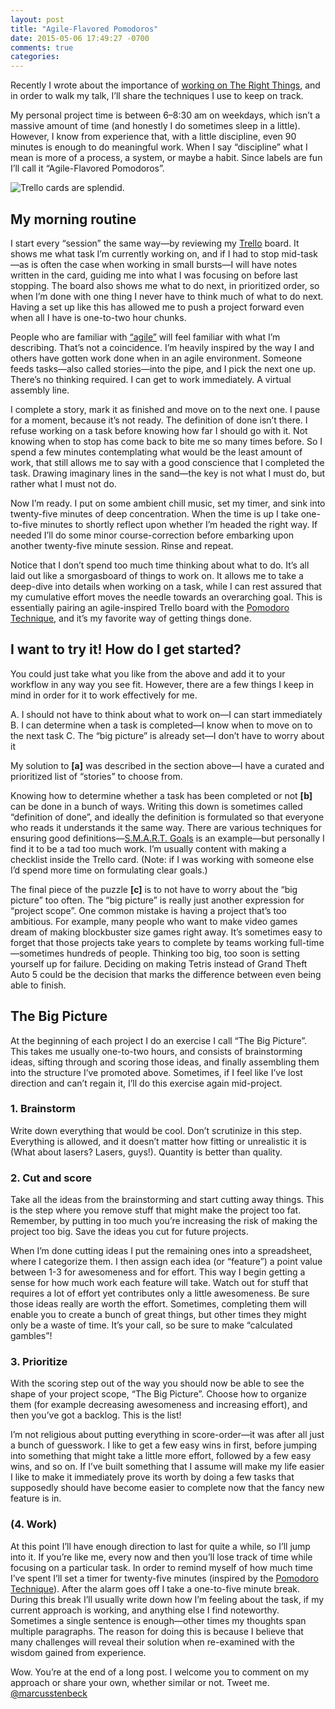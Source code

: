 ```yaml
---
layout: post
title: "Agile-Flavored Pomodoros"
date: 2015-05-06 17:49:27 -0700
comments: true
categories: 
---
```


Recently I wrote about the importance of [working on The Right Things](http://stenbeck.io/b/working-on-the-right-things/), and in order to walk my talk, I’ll share the techniques I use to keep on track.

<!-- more -->

My personal project time is between 6–8:30 am on weekdays, which isn’t a massive amount of time (and honestly I do sometimes sleep in a little). However, I know from experience that, with a little discipline, even 90 minutes is enough to do meaningful work. When I say “discipline” what I mean is more of a process, a system, or maybe a habit. Since labels are fun I’ll call it “Agile-Flavored Pomodoros”.

![Trello cards are splendid.](/images/posts/agile-pomodoros/trello-card.jpg "Trello cards are splendid.")


## My morning routine

I start every “session” the same way—by reviewing my [Trello](https://trello.com/) board. It shows me what task I’m currently working on, and if I had to stop mid-task—as is often the case when working in small bursts—I will have notes written in the card, guiding me into what I was focusing on before last stopping. The board also shows me what to do next, in prioritized order, so when I’m done with one thing I never have to think much of what to do next. Having a set up like this has allowed me to push a project forward even when all I have is one-to-two hour chunks.

People who are familiar with [“agile”](http://en.wikipedia.org/wiki/Agile_software_development) will feel familiar with what I’m describing. That’s not a coincidence. I’m heavily inspired by the way I and others have gotten work done when in an agile environment. Someone feeds tasks—also called stories—into the pipe, and I pick the next one up. There’s no thinking required. I can get to work immediately. A virtual assembly line.

I complete a story, mark it as finished and move on to the next one. I pause for a moment, because it’s not ready. The definition of done isn’t there. I refuse working on a task before knowing how far I should go with it. Not knowing when to stop has come back to bite me so many times before. So I spend a few minutes contemplating what would be the least amount of work, that still allows me to say with a good conscience that I completed the task. Drawing imaginary lines in the sand—the key is not what I must do, but rather what I must not do.

Now I’m ready. I put on some ambient chill music, set my timer, and sink into twenty-five minutes of deep concentration. When the time is up I take one-to-five minutes to shortly reflect upon whether I’m headed the right way. If needed I’ll do some minor course-correction before embarking upon another twenty-five minute session. Rinse and repeat.

Notice that I don’t spend too much time thinking about what to do. It’s all laid out like a smorgasboard of things to work on. It allows me to take a deep-dive into details when working on a task, while I can rest assured that my cumulative effort moves the needle towards an overarching goal. This is essentially pairing an agile-inspired Trello board with the [Pomodoro Technique](http://en.wikipedia.org/wiki/Pomodoro_Technique), and it’s my favorite way of getting things done.


## I want to try it! How do I get started?

You could just take what you like from the above and add it to your workflow in any way you see fit. However, there are a few things I keep in mind in order for it to work effectively for me.

A. I should not have to think about what to work on—I can start immediately
B. I can determine when a task is completed—I know when to move on to the next task
C. The “big picture” is already set—I don’t have to worry about it

My solution to **[a]** was described in the section above—I have a curated and prioritized list of “stories” to choose from.

Knowing how to determine whether a task has been completed or not **[b]** can be done in a bunch of ways. Writing this down is sometimes called “definition of done”, and ideally the definition is formulated so that everyone who reads it understands it the same way. There are various techniques for ensuring good definitions—[S.M.A.R.T. Goals](http://en.wikipedia.org/wiki/SMART_criteria) is an example—but personally I find it to be a tad too much work. I’m usually content with making a checklist inside the Trello card. (Note: if I was working with someone else I’d spend more time on formulating clear goals.)

The final piece of the puzzle **[c]** is to not have to worry about the “big picture” too often. The “big picture” is really just another expression for “project scope”. One common mistake is having a project that’s too ambitious. For example, many people who want to make video games dream of making blockbuster size games right away. It’s sometimes easy to forget that those projects take years to complete by teams working full-time—sometimes hundreds of people. Thinking too big, too soon is setting yourself up for failure. Deciding on making Tetris instead of Grand Theft Auto 5 could be the decision that marks the difference between even being able to finish.


## The Big Picture

At the beginning of each project I do an exercise I call “The Big Picture”. This takes me usually one-to-two hours, and consists of brainstorming ideas, sifting through and scoring those ideas, and finally assembling them into the structure I’ve promoted above. Sometimes, if I feel like I’ve lost direction and can’t regain it, I’ll do this exercise again mid-project.


### 1. Brainstorm

Write down everything that would be cool. Don’t scrutinize in this step. Everything is allowed, and it doesn’t matter how fitting or unrealistic it is (What about lasers? Lasers, guys!). Quantity is better than quality.


### 2. Cut and score

Take all the ideas from the brainstorming and start cutting away things. This is the step where you remove stuff that might make the project too fat. Remember, by putting in too much you’re increasing the risk of making the project too big. Save the ideas you cut for future projects.

When I’m done cutting ideas I put the remaining ones into a spreadsheet, where I categorize them. I then assign each idea (or “feature”) a point value between 1-3 for awesomeness and for effort. This way I begin getting a sense for how much work each feature will take. Watch out for stuff that requires a lot of effort yet contributes only a little awesomeness. Be sure those ideas really are worth the effort. Sometimes, completing them will enable you to create a bunch of great things, but other times they might only be a waste of time. It’s your call, so be sure to make “calculated gambles”!


### 3. Prioritize

With the scoring step out of the way you should now be able to see the shape of your project scope, “The Big Picture”. Choose how to organize them (for example decreasing awesomeness and increasing effort), and then you’ve got a backlog. This is the list!

I’m not religious about putting everything in score-order—it was after all just a bunch of  guesswork. I like to get a few easy wins in first, before jumping into something that might take a little more effort, followed by a few easy wins, and so on. If I’ve built something that I assume will make my life easier I like to make it immediately prove its worth by doing a few tasks that supposedly should have become easier to complete now that the fancy new feature is in.

### (4. Work)
At this point I’ll have enough direction to last for quite a while, so I’ll jump into it. If you’re like me, every now and then you’ll lose track of time while focusing on a particular task. In order to remind myself of how much time I’ve spent I’ll set a timer for twenty-five minutes (inspired by the [Pomodoro Technique](http://en.wikipedia.org/wiki/Pomodoro_Technique)). After the alarm goes off I take a one-to-five minute break. During this break I’ll usually write down how I’m feeling about the task, if my current approach is working, and anything else I find noteworthy. Sometimes a single sentence is enough—other times my thoughts span multiple paragraphs. The reason for doing this is because I believe that many challenges will reveal their solution when re-examined with the wisdom gained from experience.

Wow. You’re at the end of a long post. I welcome you to comment on my approach or share your own, whether similar or not. Tweet me. [@marcusstenbeck](http://twitter.com/marcusstenbeck)
